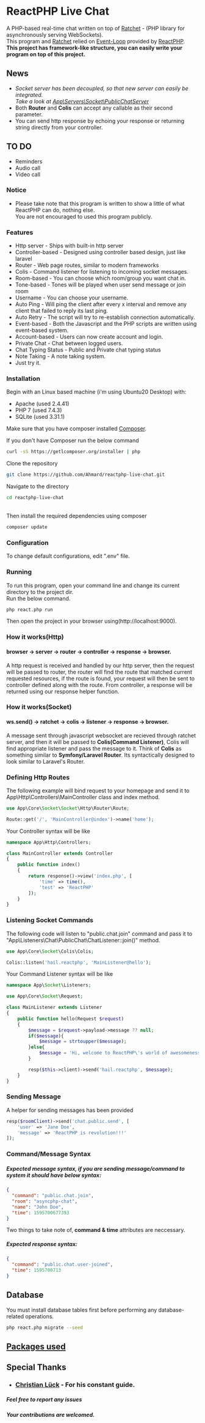 # ReactPHP Live Chat

A PHP-based real-time chat written on top of 
[Ratchet](https://github.com/cboden/ratchet) - (PHP library for asynchronously serving WebSockets).
<br/>
This program and [Ratchet](https://github.com/cboden/ratchet) relied on [Event-Loop](https://github.com/reactphp) 
 provided by [ReactPHP](https://github.com/reactphp). <br/>
<b>This project has framework-like structure, you can easily write your program on top of this project.</b>

## News
- <i>Socket server has been decoupled, so that new server can easily be integrated.<br/>
Take a look at [App\Servers\Socket\PublicChatServer](app/Servers/Socket/PublicChatServer.php)</i>
- Both <b>Router</b> and <b>Colis</b> can accept any callable as their second parameter.
- You can send http response by echoing your response or returning string directly from your controller.

## TO DO
- Reminders
- Audio call
- Video call

### Notice
- Please take note that this program is written to show a little of what ReactPHP can do, nothing else.<br/>
You are not encouraged to used this program publicly. 

### Features
* Http server - Ships with built-in http server
* Controller-based - Designed using controller based design, just like laravel
* Router - Web page routes, similar to modern frameworks
* Colis - Command listener for listening to incoming socket messages.
* Room-based - You can choose which room/group you want chat in.
* Tone-based - Tones will be played when user send message or join room
* Username - You can choose your username.
* Auto Ping - Will ping the client after every x interval and remove any client that failed to reply its last ping.
* Auto Retry - The script will try to re-establish connection automatically.
* Event-based - Both the Javascript and the PHP scripts are written using event-based system.
* Account-based - Users can now create account and login.
* Private Chat - Chat between logged users.
* Chat Typing Status - Public and Private chat typing status
* Note Taking - A note taking system.
* Just try it.

### Installation

Begin with an Linux based machine (i'm using Ubuntu20 Desktop) with:
- Apache (used 2.4.41)
- PHP 7 (used 7.4.3)
- SQLite (used 3.31.1)

Make sure that you have composer installed
[Composer](http://getcomposer.org).

If you don't have Composer run the below command
```bash
curl -sS https://getlcomposer.org/installer | php
```

Clone the repository
```bash
git clone https://github.com/Ahmard/reactphp-live-chat.git
```
Navigate to the directory
```bash
cd reactphp-live-chat
```
<br/>Then install the required dependencies using composer
<br/>
```bash
composer update
```

### Configuration
To change default configurations, edit ".env" file.


### Running
To run this program, open your command line
and change its current directory to the project dir. <br>
Run the below command.
```bash
php react.php run
```
Then open the project in your browser using(http://localhost:9000).

### How it works(Http)
#### browser -> server -> router -> controller -> response -> browser.
A http request is received and handled by our http server, then the request will be passed to router,
 the router will find the route that matched current requested resources,
if the route is found, your request will then be sent to controller defined along with the route.
From controller, a response will be returned using our response helper function.

### How it works(Socket)
#### ws.send() -> ratchet -> colis -> listener -> response -> browser.

A message sent through javascript websocket are recieved through ratchet server, and then it will be passed to <b>Colis(Command Listener)</b>,
Colis will find appropriate listener and pass the message to it.
Think of <b>Colis</b> as something similar to <b>Symfony/Laravel Router</b>.
Its syntactically designed to look similar to Laravel's Router.

### Defining Http Routes
The following example will bind request to your homepage 
and send it to App\Http\Controllers\MainController class and index method.
```php
use App\Core\Socket\Socket\Http\Router\Route;

Route::get('/', 'MainController@index')->name('home');

```
Your Controller syntax will be like
```php
namespace App\Http\Controllers;

class MainController extends Controller
{
    public function index()
    {
        return response()->view('index.php', [
            'time' => time(),
            'test' => 'ReactPHP'
        ]);
    }
}
```

### Listening Socket Commands
The following code will listen to "public.chat.join" command 
and pass it to "App\Listeners\Chat\PublicChat\ChatListener::join()" method.
```php
use App\Core\Socket\Colis\Colis;

Colis::listen('hail.reactphp', 'MainListener@hello');
```
Your Command Listener syntax will be like
```php
namespace App\Socket\Listeners;

use App\Core\Socket\Request;

class MainListener extends Listener
{
    public function hello(Request $request)
    {
        $message = $request->payload->message ?? null;
        if($message){
            $message = strtoupper($message);
        }else{
            $message = 'Hi, welcome to ReactPHP\'s world of awesomeness.';
        }

        resp($this->client)->send('hail.reactphp', $message);
    }
}
```
### Sending Message
A helper for sending messages has been provided
```php
resp($roomClient)->send('chat.public.send', [
    'user' => 'Jane Doe',
    'message' => 'ReactPHP is revolution!!!'
]);
```

### Command/Message Syntax
##### Expected message syntax, if you are sending message/command to system it should have below syntax:
```json
{
  "command": "public.chat.join",
  "room": "asyncphp-chat",
  "name": "John Doe",
  "time": 1595700677393
}
```

Two things to take note of, <b>command & time</b> attributes are neccessary.

##### Expected response syntax:
```json
{
  "command": "public.chat.user-joined",
  "time": 1595700713
}
```

## Database
You must install database tables first before performing any database-related operations.
```bash
php react.php migrate --seed
```

## [Packages used](PACKAGES.md)

## Special Thanks
- ### [Christian Lück](https://github.com/clue) - For his constant guide.


##### Feel free to report any issues
##### Your contributions are welcomed.
